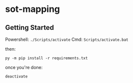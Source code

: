 # sot-mapping

## Getting Started

Powershell: `./Scripts/activate`
Cmd: `Scripts/activate.bat`

then:

`py -m pip install -r requirements.txt`

once you're done:

`deactivate`